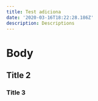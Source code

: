 ```yaml
---
title: Test adiciona
date: '2020-03-16T18:22:28.186Z'
description: Descriptions
---
```

# Body

## Title 2

### Title 3